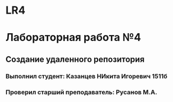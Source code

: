 # LR4
# Лабораторная работа №4 
## Создание удаленного репозитория 
### Выполнил студент: Казанцев НИкита Игоревич 1511б 
### Проверил старший преподаватель: Русанов М.А.
